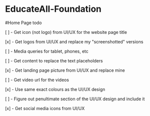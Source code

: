 # EducateAll-Foundation

#Home Page todo

[ ] - Get icon (not logo) from UI/UX for the website page title

[x] - Get logos from UI/UX and replace my "screenshotted" versions

[ ] - Media queries for tablet, phones, etc

[ ] - Get content to replace the text placeholders

[x] - Get landing page picture from UI/UX and replace mine

[ ] - Get video url for the videos

[x] - Use same exact colours as the UI/UX design

[ ] - Figure out penultimate section of the UI/UX design and include it

[x] - Get social media icons from UI/UX
